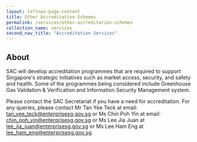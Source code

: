 ```yaml
---
layout: leftnav-page-content
title: Other Accreditation Schemes
permalink: /services/other-accreditation-schemes
collection_name: services
second_nav_title: "Accreditation Services"
---
```


## About

SAC will develop accreditation programmes that are required to support Singapore's strategic initiatives such as market access, security, and safety and health. Some of the programmes being considered include Greenhouse Gas Validation & Verification and Information Security Management system.
 
Please contact the SAC Secretariat if you have a need for accreditation.  For any queries, please contact Mr Tan Yee Teck at email: <tan_yee_teck@enterprisesg.gov.sg> or Ms Chin Poh Yin at email: <chin_poh_yin@enterprisesg.gov.sg> or Ms Lee Jia Juan at <lee_jia_juan@enterprisesg.gov.sg> or  Ms Lee Ham Eng at <lee_ham_eng@enterprisesg.gov.sg>.
